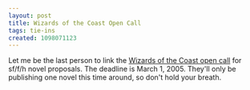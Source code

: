 ```yaml
---
layout: post
title: Wizards of the Coast Open Call
tags: tie-ins
created: 1098071123
---
```

 Let me be the last person to link the [Wizards of the Coast open call](http://www.wizards.com/default.asp?x=books/main/opencall2004) for sf/f/h novel proposals.  The deadline is March 1, 2005.  They'll only be publishing one novel this time around, so don't hold your breath.
